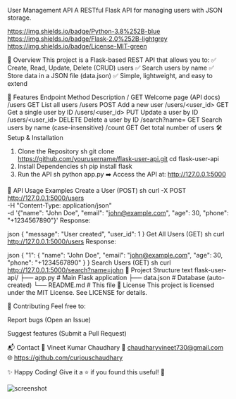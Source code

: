 User Management API
A RESTful Flask API for managing users with JSON storage.

https://img.shields.io/badge/Python-3.8%252B-blue
https://img.shields.io/badge/Flask-2.0%252B-lightgrey
https://img.shields.io/badge/License-MIT-green

📌 Overview
This project is a Flask-based REST API that allows you to:
✅ Create, Read, Update, Delete (CRUD) users
✅ Search users by name
✅ Store data in a JSON file (data.json)
✅ Simple, lightweight, and easy to extend

🚀 Features
Endpoint	Method	Description
/	GET	Welcome page (API docs)
/users	GET	List all users
/users	POST	Add a new user
/users/<user_id>	GET	Get a single user by ID
/users/<user_id>	PUT	Update a user by ID
/users/<user_id>	DELETE	Delete a user by ID
/search?name=<name>	GET	Search users by name (case-insensitive)
/count	GET	Get total number of users
🛠️ Setup & Installation
1. Clone the Repository
sh
git clone https://github.com/yourusername/flask-user-api.git
cd flask-user-api
2. Install Dependencies
sh
pip install flask
3. Run the API
sh
python app.py
➡️ Access the API at: http://127.0.0.1:5000

📝 API Usage Examples
Create a User (POST)
sh
curl -X POST http://127.0.0.1:5000/users \
  -H "Content-Type: application/json" \
  -d '{"name": "John Doe", "email": "john@example.com", "age": 30, "phone": "+1234567890"}'
Response:

json
{
  "message": "User created",
  "user_id": 1
}
Get All Users (GET)
sh
curl http://127.0.0.1:5000/users
Response:

json
{
  "1": {
    "name": "John Doe",
    "email": "john@example.com",
    "age": 30,
    "phone": "+1234567890"
  }
}
Search Users (GET)
sh
curl http://127.0.0.1:5000/search?name=john
🔧 Project Structure
text
flask-user-api/
├── app.py           # Main Flask application
├── data.json        # Database (auto-created)
└── README.md        # This file
📜 License
This project is licensed under the MIT License. See LICENSE for details.

🤝 Contributing
Feel free to:

Report bugs (Open an Issue)

Suggest features (Submit a Pull Request)

📬 Contact
👤 Vineet Kumar Chaudhary
📧 chaudharyvineet730@gmail.com
🌐 https://github.com/curiouschaudhary

✨ Happy Coding!
Give it a ⭐ if you found this useful! 🚀

![screenshot](https://github.com/user-attachments/assets/3f3956af-f02f-4c3e-b0c1-c03b4fb859cc)

